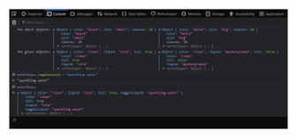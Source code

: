 ![Example in console](https://github.com/dani-github/CodeSnippets/blob/main/JS/Objects/Console.png)

